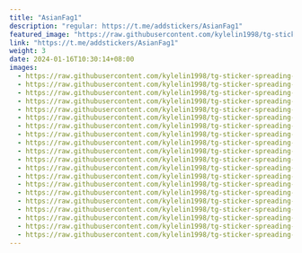 ```yaml
---
title: "AsianFag1"
description: "regular: https://t.me/addstickers/AsianFag1"
featured_image: "https://raw.githubusercontent.com/kylelin1998/tg-sticker-spreading-worldwide-images/main/img/4dd22b55-36df-4d35-bb2f-b16d3a8e2ec4.jpg"
link: "https://t.me/addstickers/AsianFag1"
weight: 3
date: 2024-01-16T10:30:14+08:00
images:
  - https://raw.githubusercontent.com/kylelin1998/tg-sticker-spreading-worldwide-images/main/img/4dd22b55-36df-4d35-bb2f-b16d3a8e2ec4.jpg
  - https://raw.githubusercontent.com/kylelin1998/tg-sticker-spreading-worldwide-images/main/img/c014afb5-694d-46f4-8f85-eb384c5c47d4.jpg
  - https://raw.githubusercontent.com/kylelin1998/tg-sticker-spreading-worldwide-images/main/img/f98d7bb6-06b0-41c9-9715-6504d2cdec1b.jpg
  - https://raw.githubusercontent.com/kylelin1998/tg-sticker-spreading-worldwide-images/main/img/5649e9d1-0832-4e18-9c15-1d66af09a95c.jpg
  - https://raw.githubusercontent.com/kylelin1998/tg-sticker-spreading-worldwide-images/main/img/6bc3bc99-1bc2-4133-9b3f-4e95a559997f.jpg
  - https://raw.githubusercontent.com/kylelin1998/tg-sticker-spreading-worldwide-images/main/img/a4768dfe-6618-4ba1-ab5e-f3c048d2ec9d.jpg
  - https://raw.githubusercontent.com/kylelin1998/tg-sticker-spreading-worldwide-images/main/img/e5fa447b-523b-4aee-9f3b-9019bff67d47.jpg
  - https://raw.githubusercontent.com/kylelin1998/tg-sticker-spreading-worldwide-images/main/img/4b3440ed-811b-4681-a3b4-a90c214b62f5.jpg
  - https://raw.githubusercontent.com/kylelin1998/tg-sticker-spreading-worldwide-images/main/img/47055fc6-7eb1-4dc2-b3eb-9a7e1ed1c18f.jpg
  - https://raw.githubusercontent.com/kylelin1998/tg-sticker-spreading-worldwide-images/main/img/420b44d4-779d-402f-82ee-997f092a2eb5.jpg
  - https://raw.githubusercontent.com/kylelin1998/tg-sticker-spreading-worldwide-images/main/img/2c6ba6b9-a1d3-4230-9acd-62e6dcdbfee4.jpg
  - https://raw.githubusercontent.com/kylelin1998/tg-sticker-spreading-worldwide-images/main/img/76ceb51b-0450-4e4e-9f5d-49e6203efd56.jpg
  - https://raw.githubusercontent.com/kylelin1998/tg-sticker-spreading-worldwide-images/main/img/dd874c0d-8502-40d6-99a1-3936771ef0f8.jpg
  - https://raw.githubusercontent.com/kylelin1998/tg-sticker-spreading-worldwide-images/main/img/87a79779-56bd-4ffb-b82f-7f4c2efc6f54.jpg
  - https://raw.githubusercontent.com/kylelin1998/tg-sticker-spreading-worldwide-images/main/img/42ba82c2-ff80-4559-b3b4-ffd91709465f.jpg
  - https://raw.githubusercontent.com/kylelin1998/tg-sticker-spreading-worldwide-images/main/img/e33e65bb-3da7-48c4-aa9e-5521ae43de83.jpg
  - https://raw.githubusercontent.com/kylelin1998/tg-sticker-spreading-worldwide-images/main/img/e3fdb79b-988a-450a-a1df-a26257e4b1f2.jpg
  - https://raw.githubusercontent.com/kylelin1998/tg-sticker-spreading-worldwide-images/main/img/00de3920-5bca-4fff-b6e0-0797745faa17.jpg
  - https://raw.githubusercontent.com/kylelin1998/tg-sticker-spreading-worldwide-images/main/img/70cc44f8-ec82-4259-af8c-983a3d36b108.jpg
  - https://raw.githubusercontent.com/kylelin1998/tg-sticker-spreading-worldwide-images/main/img/bb9eee06-3071-4e23-ad45-f7a6746af6a0.jpg
---
```

